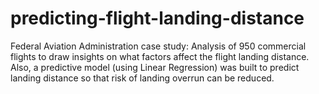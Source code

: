 # predicting-flight-landing-distance
Federal Aviation Administration case study: Analysis of 950 commercial flights to draw insights on what factors affect the flight landing distance. Also, a predictive model (using Linear Regression) was built to predict landing distance so that risk of landing overrun can be reduced. 
